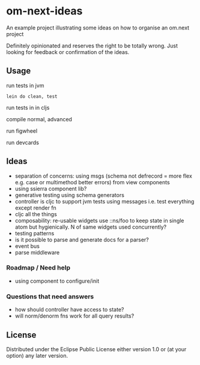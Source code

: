 # om-next-ideas

An example project illustrating some ideas on how to organise an om.next project

Definitely opinionated and reserves the right to be totally wrong. Just looking for feedback or confirmation of the ideas.

## Usage

run tests in jvm

    lein do clean, test

run tests in in cljs

compile normal, advanced

run figwheel

run devcards

## Ideas

- separation of concerns: using msgs (schema not defrecord = more flex e.g. case or multimethod better errors) from view components
- using ssierra component lib?
- generative testing using schema generators
- controller is cljc to support jvm tests using messages i.e. test everything except render fn
- cljc all the things
- composability: re-usable widgets use ::ns/foo to keep state in single atom but hygienically. N of same widgets used concurrently?
- testing patterns
- is it possible to parse and generate docs for a parser?
- event bus
- parse middleware

### Roadmap / Need help

- using component to configure/init

### Questions that need answers

- how should controller have access to state?
- will norm/denorm fns work for all query results?

## License

Distributed under the Eclipse Public License either version 1.0 or (at
your option) any later version.
